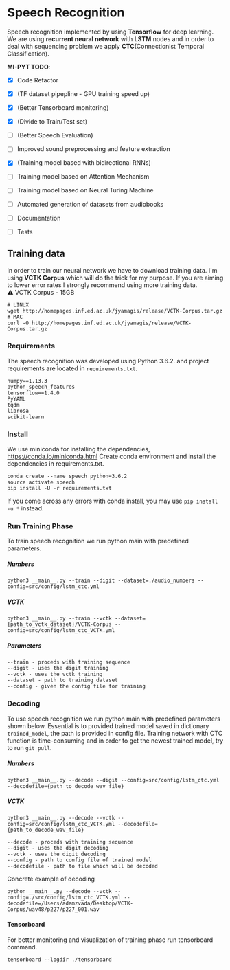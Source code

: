 # Speech Recognition

Speech recognition implemented by using __Tensorflow__ for deep learning.
We are using __recurrent neural network__ with __LSTM__ nodes and in order to deal with sequencing problem we apply __CTC__(Connectionist Temporal Classification).

__MI-PYT TODO__:
- [x] Code Refactor
- [x] (TF dataset pipepline - GPU training speed up)
- [x] (Better Tensorboard monitoring)
- [x] (Divide to Train/Test set)
- [ ] (Better Speech Evaluation)
- [ ] Improved sound preprocessing and feature extraction
- [x] (Training model based with bidirectional RNNs)
- [ ] Training model based on Attention Mechanism
- [ ] Training model based on Neural Turing Machine
- [ ] Automated generation of datasets from audiobooks
- [ ] Documentation
- [ ] Tests



## Training data
In order to train our neural network we have to download training data.
I'm using __VCTK Corpus__ which will do the trick for my purpose. If you are aiming to lower error rates I strongly recommend using more training data.  
⚠️ VCTK Corpus - 15GB
```
# LINUX
wget http://homepages.inf.ed.ac.uk/jyamagis/release/VCTK-Corpus.tar.gz
# MAC
curl -O http://homepages.inf.ed.ac.uk/jyamagis/release/VCTK-Corpus.tar.gz
```

### Requirements
The speech recognition was developed using Python 3.6.2. and project requirements are located in ```requirements.txt```.
```
numpy==1.13.3
python_speech_features
tensorflow==1.4.0
PyYAML
tqdm
librosa
scikit-learn
```

### Install

We use miniconda for installing the dependencies, https://conda.io/miniconda.html
Create conda environment and install the dependencies in requirements.txt.

```
conda create --name speech python=3.6.2
source activate speech
pip install -U -r requirements.txt
```
If you come across any errors with conda install, you may use ```pip install -u *``` instead.  


### Run Training Phase

To train speech recognition we run python main with predefined parameters.

##### Numbers
```
python3 __main__.py --train --digit --dataset=./audio_numbers --config=src/config/lstm_ctc.yml
```
##### VCTK
```
python3 __main__.py --train --vctk --dataset={path_to_vctk_dataset}/VCTK-Corpus --config=src/config/lstm_ctc_VCTK.yml
```
##### Parameters
```
--train - proceds with training sequence
--digit - uses the digit training
--vctk - uses the vctk training
--dataset - path to training dataset
--config - given the config file for training
```

### Decoding
To use speech recognition we run python main with predefined parameters shown below.
Essential is to provided trained model saved in dictionary ```trained_model```, the path is provided in config file.
Training network with CTC function is time-consuming and in order to get the newest trained model, try to run ```git pull```.   
##### Numbers
```
python3 __main__.py --decode --digit --config=src/config/lstm_ctc.yml --decodefile={path_to_decode_wav_file}
```
##### VCTK
```
python3 __main__.py --decode --vctk --config=src/config/lstm_ctc_VCTK.yml --decodefile={path_to_decode_wav_file}
```
```
--decode - proceds with training sequence
--digit - uses the digit decoding
--vctk - uses the digit decoding
--config - path to config file of trained model
--decodefile - path to file which will be decoded
```
Concrete example of decoding
```
python __main__.py --decode --vctk --config=./src/config/lstm_ctc_VCTK.yml --decodefile=/Users/adamzvada/Desktop/VCTK-Corpus/wav48/p227/p227_001.wav
```

#### Tensorboard
For better monitoring and visualization of training phase run tensorboard command.
```
tensorboard --logdir ./tensorboard    
```
